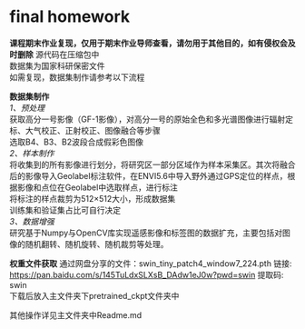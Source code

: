 # final homework
**课程期末作业复现，仅用于期末作业导师查看，请勿用于其他目的，如有侵权会及时删除**
源代码在压缩包中<br>
数据集为国家科研保密文件<br>
如需复现，数据集制作请参考以下流程<br>

**数据集制作**<br>
*1、预处理*<br>
获取高分一号影像（GF-1影像），对高分一号的原始全色和多光谱图像进行辐射定标、大气校正、正射校正、图像融合等步骤<br>
选取B4、B3、B2波段合成假彩色图像<br>
*2、样本制作*<br>
将收集到的所有影像进行划分，将研究区一部分区域作为样本采集区。其次将融合后的影像导入Geolabel标注软件，在ENVI5.6中导入野外通过GPS定位的样点，根据影像和点位在Geolabel中选取样点，进行标注<br>
将标注的样点裁剪为512×512大小，形成数据集<br>
训练集和验证集占比可自行决定<br>
*3、数据增强*<br>
研究基于Numpy与OpenCV库实现遥感影像和标签图的数据扩充，主要包括对图像的随机翻转、随机旋转、随机裁剪等处理。<br>

**权重文件获取**
通过网盘分享的文件：swin_tiny_patch4_window7_224.pth
链接: https://pan.baidu.com/s/145TuLdxSLXsB_DAdw1eJ0w?pwd=swin 提取码: swin<br>
下载后放入主文件夹下pretrained_ckpt文件夹中

其他操作详见主文件夹中Readme.md
